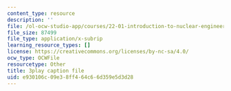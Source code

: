 ```yaml
---
content_type: resource
description: ''
file: /ol-ocw-studio-app/courses/22-01-introduction-to-nuclear-engineering-and-ionizing-radiation-fall-2016/e930106c09e38ff464c66d359e5d3d28_Ijst4g5KFN0.srt
file_size: 87499
file_type: application/x-subrip
learning_resource_types: []
license: https://creativecommons.org/licenses/by-nc-sa/4.0/
ocw_type: OCWFile
resourcetype: Other
title: 3play caption file
uid: e930106c-09e3-8ff4-64c6-6d359e5d3d28
---
```

